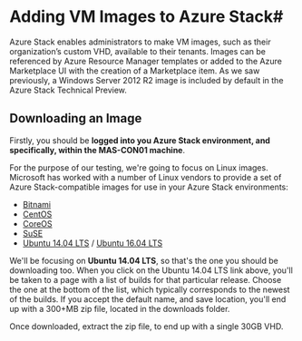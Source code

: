 # Adding VM Images to Azure Stack#

Azure Stack enables administrators to make VM images, such as their organization’s custom VHD, available to their tenants. Images can be referenced by Azure Resource Manager templates or added to the Azure Marketplace UI with the creation of a Marketplace item. As we saw previously, a Windows Server 2012 R2 image is included by default in the Azure Stack Technical Preview.

## Downloading an Image

Firstly, you should be **logged into you Azure Stack environment, and specifically, within the MAS-CON01 machine**.

For the purpose of our testing, we're going to focus on Linux images. Microsoft has worked with a number of Linux vendors to provide a set of Azure Stack-compatible images for use in your Azure Stack environments:

   * [Bitnami](https://bitnami.com/azure-stack)
   * [CentOS](http://olstacks.cloudapp.net/latest/)
   * [CoreOS](https://stable.release.core-os.net/amd64-usr/current/coreos_production_azure_image.vhd.bz2)
   * [SuSE](https://download.suse.com/Download?buildid=VCFi7y7MsFQ~)
   * [Ubuntu 14.04 LTS](https://partner-images.canonical.com/azure/azure_stack/) / [Ubuntu 16.04 LTS](http://cloud-images.ubuntu.com/releases/xenial/release/ubuntu-16.04-server-cloudimg-amd64-disk1.vhd.zip)

We'll be focusing on **Ubuntu 14.04 LTS**, so that's the one you should be downloading too. When you click on the Ubuntu 14.04 LTS link above, you'll be taken to a page with a list of builds for that particular release. Choose the one at the bottom of the list, which typically corresponds to the newest of the builds. If you accept the default name, and save location, you'll end up with a 300+MB zip file, located in the downloads folder.

Once downloaded, extract the zip file, to end up with a single 30GB VHD.

